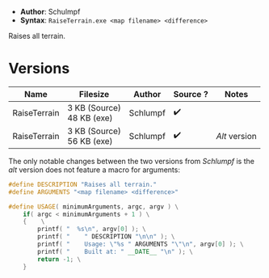 - **Author**: Schulmpf
- **Syntax**: `RaiseTerrain.exe <map filename> <difference>`

Raises all terrain.

# Versions

| Name         | Filesize                       | Author   | Source ? | Notes         |
| ------------ | ------------------------------ | -------- | -------- | ------------- |
| RaiseTerrain | 3 KB (Source)<br />48 KB (exe) | Schlumpf | ✔️       |               |
| RaiseTerrain | 3 KB (Source)<br />56 KB (exe) | Schlumpf | ✔️       | *Alt* version |

The only notable changes between the two versions from *Schlumpf* is the *alt* version does not feature a macro for arguments:

```cpp
#define DESCRIPTION "Raises all terrain."
#define ARGUMENTS "<map filename> <difference>"

#define USAGE( minimumArguments, argc, argv ) \
	if( argc < minimumArguments + 1 ) \
	{	 \
		printf( "  %s\n", argv[0] ); \
		printf( "    " DESCRIPTION "\n\n" ); \
		printf( "    Usage: \"%s " ARGUMENTS "\"\n", argv[0] ); \
		printf( "    Built at: " __DATE__ "\n" ); \
		return -1; \
	}
```